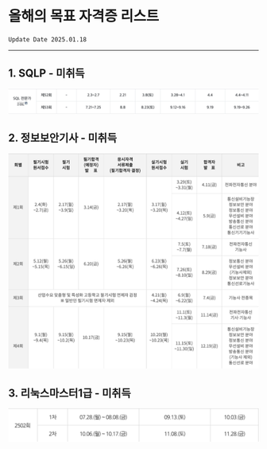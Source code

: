 # 올해의 목표 자격증 리스트
`Update Date 2025.01.18`

---

## 1. SQLP - 미취득
![alt text](image-2.png)

## 2. 정보보안기사 - 미취득
![alt text](image-1.png)

## 3. 리눅스마스터1급 - 미취득
![alt text](image.png)
